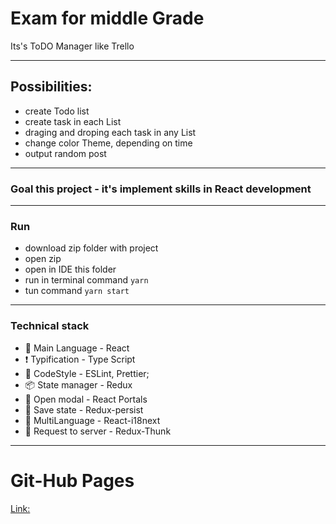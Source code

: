 # Exam for middle Grade

Its's ToDO Manager like Trello

---

## Possibilities:

- create Todo list
- create task in each List
- draging and droping each task in any List
- change color Theme, depending on time
- output random post

---

### Goal this project - it's implement skills in React development

---

### Run

- download zip folder with project
- open zip
- open in IDE this folder
- run in terminal command `yarn`
- tun command `yarn start`

---

### Technical stack

- :cherry_blossom: Main Language - React
- :exclamation: Typification - Type Script
- :gun: CodeStyle - ESLint, Prettier;
- :package: State manager - Redux
- :ghost: Open modal - React Portals
- :dvd: Save state - Redux-persist
- :dolls: MultiLanguage - React-i18next
- :satellite: Request to server - Redux-Thunk

---

# Git-Hub Pages

[Link:](https://dima-kelasev.github.io/exam-Akvelon/)
